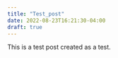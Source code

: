 ```yaml
---
title: "Test_post"
date: 2022-08-23T16:21:30-04:00
draft: true
---
```


This is a test post created as a test.



